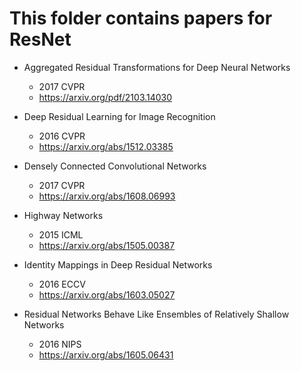 # This folder contains papers for ResNet

-   Aggregated Residual Transformations for Deep Neural Networks
    -   2017 CVPR
    -   https://arxiv.org/pdf/2103.14030

- Deep Residual Learning for Image Recognition
    - 2016 CVPR
    - https://arxiv.org/abs/1512.03385

- Densely Connected Convolutional Networks
    - 2017 CVPR
    - https://arxiv.org/abs/1608.06993

- Highway Networks
    - 2015 ICML
    - https://arxiv.org/abs/1505.00387

- Identity Mappings in Deep Residual Networks
    - 2016 ECCV
    - https://arxiv.org/abs/1603.05027

- Residual Networks Behave Like Ensembles of Relatively Shallow Networks
    - 2016 NIPS
    - https://arxiv.org/abs/1605.06431
